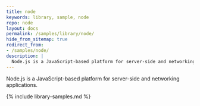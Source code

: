 ```yaml
---
title: node
keywords: library, sample, node
repo: node
layout: docs
permalink: /samples/library/node/
hide_from_sitemap: true
redirect_from:
- /samples/node/
description: |
  Node.js is a JavaScript-based platform for server-side and networking applications.
---
```


Node.js is a JavaScript-based platform for server-side and networking applications.


{% include library-samples.md %}

